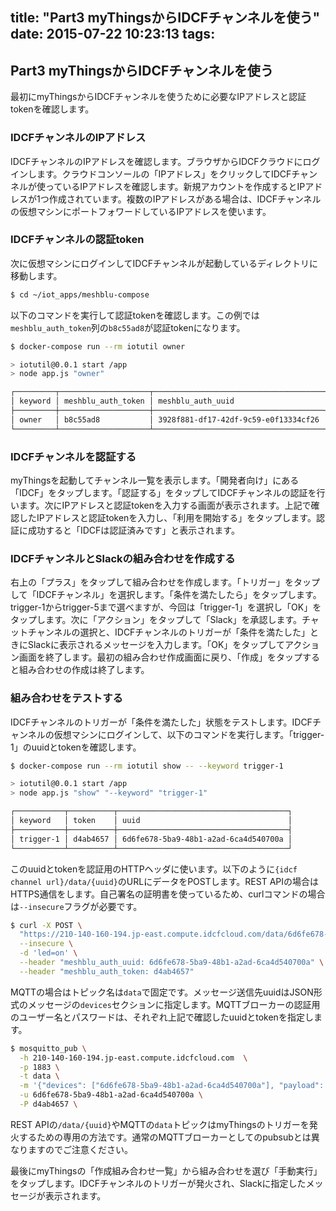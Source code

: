 title: "Part3 myThingsからIDCFチャンネルを使う"
date: 2015-07-22 10:23:13
tags:
---

## Part3 myThingsからIDCFチャンネルを使う

最初にmyThingsからIDCFチャンネルを使うために必要なIPアドレスと認証tokenを確認します。

### IDCFチャンネルのIPアドレス

IDCFチャンネルのIPアドレスを確認します。ブラウザからIDCFクラウドにログインします。クラウドコンソールの「IPアドレス」をクリックしてIDCFチャンネルが使っているIPアドレスを確認します。新規アカウントを作成するとIPアドレスが1つ作成されています。複数のIPアドレスがある場合は、IDCFチャンネルの仮想マシンにポートフォワードしているIPアドレスを使います。

### IDCFチャンネルの認証token

次に仮想マシンにログインしてIDCFチャンネルが起動しているディレクトリに移動します。

```bash
$ cd ~/iot_apps/meshblu-compose
```

以下のコマンドを実行して認証tokenを確認します。この例では`meshblu_auth_token`列の`b8c55ad8`が認証tokenになります。

```bash
$ docker-compose run --rm iotutil owner

> iotutil@0.0.1 start /app
> node app.js "owner"

┌─────────┬────────────────────┬──────────────────────────────────────┐
│ keyword │ meshblu_auth_token │ meshblu_auth_uuid                    │
├─────────┼────────────────────┼──────────────────────────────────────┤
│ owner   │ b8c55ad8           │ 3928f881-df17-42df-9c59-e0f13334cf26 │
└─────────┴────────────────────┴──────────────────────────────────────┘
```

### IDCFチャンネルを認証する

myThingsを起動してチャンネル一覧を表示します。「開発者向け」にある「IDCF」をタップします。「認証する」をタップしてIDCFチャンネルの認証を行います。次にIPアドレスと認証tokenを入力する画面が表示されます。上記で確認したIPアドレスと認証tokenを入力し、「利用を開始する」をタップします。認証に成功すると「IDCFは認証済みです」と表示されます。

### IDCFチャンネルとSlackの組み合わせを作成する

右上の「プラス」をタップして組み合わせを作成します。「トリガー」をタップして「IDCFチャンネル」を選択します。「条件を満たしたら」をタップします。trigger-1からtrigger-5まで選べますが、今回は「trigger-1」を選択し「OK」をタップします。次に「アクション」をタップして「Slack」を承認します。チャットチャンネルの選択と、IDCFチャンネルのトリガーが「条件を満たした」ときにSlackに表示されるメッセージを入力します。「OK」をタップしてアクション画面を終了します。最初の組み合わせ作成画面に戻り、「作成」をタップすると組み合わせの作成は終了します。

### 組み合わせをテストする

IDCFチャンネルのトリガーが「条件を満たした」状態をテストします。IDCFチャンネルの仮想マシンにログインして、以下のコマンドを実行します。「trigger-1」のuuidとtokenを確認します。

```bash
$ docker-compose run --rm iotutil show -- --keyword trigger-1

> iotutil@0.0.1 start /app
> node app.js "show" "--keyword" "trigger-1"

┌───────────┬──────────┬──────────────────────────────────────┐
│ keyword   │ token    │ uuid                                 │
├───────────┼──────────┼──────────────────────────────────────┤
│ trigger-1 │ d4ab4657 │ 6d6fe678-5ba9-48b1-a2ad-6ca4d540700a │
└───────────┴──────────┴──────────────────────────────────────┘
```

このuuidとtokenを認証用のHTTPヘッダに使います。以下のように`{idcf channel url}/data/{uuid}`のURLにデータをPOSTします。REST APIの場合はHTTPS通信をします。自己署名の証明書を使っているため、curlコマンドの場合は`--insecure`フラグが必要です。

```bash
$ curl -X POST \
  "https://210-140-160-194.jp-east.compute.idcfcloud.com/data/6d6fe678-5ba9-48b1-a2ad-6ca4d540700a" \
  --insecure \
  -d 'led=on' \
  --header "meshblu_auth_uuid: 6d6fe678-5ba9-48b1-a2ad-6ca4d540700a" \
  --header "meshblu_auth_token: d4ab4657"
```

MQTTの場合はトピック名は`data`で固定です。メッセージ送信先uuidはJSON形式のメッセージの`devices`セクションに指定します。MQTTブローカーの認証用のユーザー名とパスワードは、それぞれ上記で確認したuuidとtokenを指定します。

```bash
$ mosquitto_pub \
  -h 210-140-160-194.jp-east.compute.idcfcloud.com  \
  -p 1883 \
  -t data \
  -m '{"devices": ["6d6fe678-5ba9-48b1-a2ad-6ca4d540700a"], "payload": "led on"}' \
  -u 6d6fe678-5ba9-48b1-a2ad-6ca4d540700a \
  -P d4ab4657 \
```

REST APIの`/data/{uuid}`やMQTTの`data`トピックはmyThingsのトリガーを発火するための専用の方法です。通常のMQTTブローカーとしてのpubsubとは異なりますのでご注意ください。

最後にmyThingsの「作成組み合わせ一覧」から組み合わせを選び「手動実行」をタップします。IDCFチャンネルのトリガーが発火され、Slackに指定したメッセージが表示されます。

